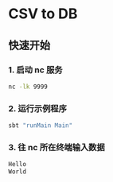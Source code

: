 # CSV to DB

## 快速开始

### 1. 启动 nc 服务
```bash
nc -lk 9999
```

### 2. 运行示例程序
```bash
sbt "runMain Main"
```

### 3. 往 nc 所在终端输入数据

```bash
Hello
World
```
